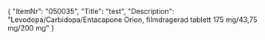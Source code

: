 {
  "ItemNr": "050035",
  "Title": "test",
  "Description": "Levodopa/Carbidopa/Entacapone Orion, filmdragerad tablett 175 mg/43,75 mg/200 mg"
}